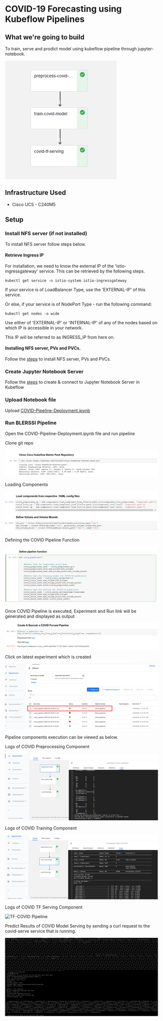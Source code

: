 # COVID-19 Forecasting using Kubeflow Pipelines

## What we're going to build

To train, serve and prodict  model  using kubeflow pipeline through jupyter-notebook.

![COVID Pipeline](./pictures/0-covid-pipeline.PNG)

## Infrastructure Used

* Cisco UCS - C240M5 

## Setup

### Install NFS server (if not installed)

To install NFS server follow steps below.

#### Retrieve Ingress IP

For installation, we need to know the external IP of the 'istio-ingressgateway' service. This can be retrieved by the following steps.  

```
kubectl get service -n istio-system istio-ingressgateway
```

If your service is of LoadBalancer Type, use the 'EXTERNAL-IP' of this service.  

Or else, if your service is of NodePort Type - run the following command:  

```
kubectl get nodes -o wide
```

Use either of 'EXTERNAL-IP' or 'INTERNAL-IP' of any of the nodes based on which IP is accessible in your network.  

This IP will be referred to as INGRESS_IP from here on.

#### Installing NFS server, PVs and PVCs.

Follow the [steps](https://github.com/CiscoAI/cisco-kubeflow-starter-pack/tree/dev/apps/networking/ble-localization/onprem/install) to install NFS server, PVs and PVCs.

### Create Jupyter Notebook Server

Follow the [steps](./../notebook#create--connect-to-jupyter-notebook-server) to create & connect to Jupyter Notebook Server in Kubeflow

### Upload Notebook file

Upload [COVID-Pipeline-Deployment.ipynb](COVID-Pipeline-Deployment.ipynb)

### Run BLERSSI Pipeline

Open the COVID-Pipeline-Deployment.ipynb file and run pipeline

Clone git repo

![COVID Pipeline](./pictures/1-clone-repo.PNG)

Loading Components

![COVID Pipeline](./pictures/2-load-components.PNG)


Defining the COVID Pipeline Function

![COVID Pipeline](./pictures/3-def-pipline-fn.PNG)


Once COVID Pipeline is executed, Experiment and Run link will be generated and displayed as output

![COVID Pipeline](pictures/4-run-pipeline.PNG)


Click on latest experiment which is created 

![TF-COVID Pipeline](./pictures/5-latest-experimnt.png)


Pipeline components execution can be viewed as below.

Logs of COVID Preprocessing Component

![TF-COVID Pipeline](./pictures/6-covid-preprocess.PNG)


Logs of COVID Training Component

![TF-COVID Pipeline](./pictures/7-covid-train.PNG)


Logs of COVID TF Serving Component

![TF-COVID Pipeline](./pictures/8-covid-serving.PNG)


Predict Results of COVID Model Serving by sending a curl request to the covid-serve service that is running.

![TF-COVID Pipeline](./pictures/9-pred-results.PNG)


